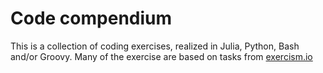 # Code compendium
This is a collection of coding exercises, realized in Julia, Python, Bash and/or Groovy.
Many of the exercise are based on tasks from [exercism.io](https://exercism.io)
